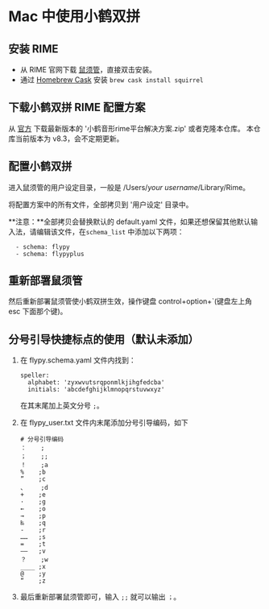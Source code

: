 # Mac 中使用小鹤双拼

## 安装 RIME

- 从 RIME 官网下载 [鼠须管](http://rime.im/)，直接双击安装。
- 通过 [Homebrew Cask](http://caskroom.io/) 安装 `brew cask install squirrel`

## 下载小鹤双拼 RIME 配置方案

从 [官方](http://flypy.ys168.com/) 下载最新版本的 '小鹤音形rime平台解决方案.zip' 或者克隆本仓库。
本仓库当前版本为 v8.3，会不定期更新。

## 配置小鹤双拼

进入鼠须管的用户设定目录，一般是 /Users/*your username*/Library/Rime。

将配置方案中的所有文件，全部拷贝到 '用户设定' 目录中。

**注意：**全部拷贝会替换默认的 default.yaml 文件，如果还想保留其他默认输入法，请编辑该文件，在`schema_list` 中添加以下两项：

```
  - schema: flypy
  - schema: flypyplus
```

## 重新部署鼠须管

然后重新部署鼠须管使小鹤双拼生效，操作键盘  control+option+`(键盘左上角 esc 下面那个键)。



## 分号引导快捷标点的使用（默认未添加）

1. 在 flypy.schema.yaml 文件内找到：

   ```
   speller:
     alphabet: 'zyxwvutsrqponmlkjihgfedcba'
     initials: 'abcdefghijklmnopqrstuvwxyz'
   ```

   在其末尾加上英文分号 `;`。

2. 在 flypy_user.txt 文件内末尾添加分号引导编码，如下

   ```
   # 分号引导编码
   ：	;
   ；	;;
   ！	;a
   %	;b
   ”	;c
   、	;d
   +	;e
   ·	;g
   ←	;o
   →	;p
   ‰	;q
   -	;r
   ……	;s
   =	;t
   ——	;v
   ？	;w
   ____	;x
   @	;y
   “	;z
   ```

3. 最后重新部署鼠须管即可，输入 `;;` 就可以输出 `；`。

